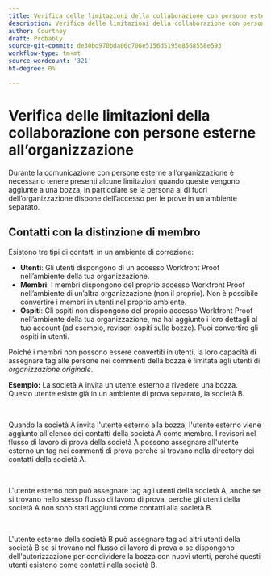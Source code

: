 ```yaml
---
title: Verifica delle limitazioni della collaborazione con persone esterne all’organizzazione
description: Verifica delle limitazioni della collaborazione con persone esterne all’organizzazione
author: Courtney
draft: Probably
source-git-commit: de30bd970bda06c706e5156d5195e8568558e593
workflow-type: tm+mt
source-wordcount: '321'
ht-degree: 0%

---
```


# Verifica delle limitazioni della collaborazione con persone esterne all’organizzazione

Durante la comunicazione con persone esterne all’organizzazione è necessario tenere presenti alcune limitazioni quando queste vengono aggiunte a una bozza, in particolare se la persona al di fuori dell’organizzazione dispone dell’accesso per le prove in un ambiente separato.

## Contatti con la distinzione di membro

Esistono tre tipi di contatti in un ambiente di correzione:

* **Utenti**: Gli utenti dispongono di un accesso Workfront Proof nell’ambiente della tua organizzazione.
* **Membri**: I membri dispongono del proprio accesso Workfront Proof nell’ambiente di un’altra organizzazione (non il proprio). Non è possibile convertire i membri in utenti nel proprio ambiente.
* **Ospiti**: Gli ospiti non dispongono del proprio accesso Workfront Proof nell’ambiente della tua organizzazione, ma hai aggiunto i loro dettagli al tuo account (ad esempio, revisori ospiti sulle bozze). Puoi convertire gli ospiti in utenti.

Poiché i membri non possono essere convertiti in utenti, la loro capacità di assegnare tag alle persone nei commenti della bozza è limitata agli utenti di *organizzazione originale*.

**Esempio:** La società A invita un utente esterno a rivedere una bozza. Questo utente esiste già in un ambiente di prova separato, la società B.

 

Quando la società A invita l&#39;utente esterno alla bozza, l&#39;utente esterno viene aggiunto all&#39;elenco dei contatti della società A come membro. I revisori nel flusso di lavoro di prova della società A possono assegnare all&#39;utente esterno un tag nei commenti di prova perché si trovano nella directory dei contatti della società A.

 

L&#39;utente esterno non può assegnare tag agli utenti della società A, anche se si trovano nello stesso flusso di lavoro di prova, perché gli utenti della società A non sono stati aggiunti come contatti alla società B.

 

L&#39;utente esterno della società B può assegnare tag ad altri utenti della società B se si trovano nel flusso di lavoro di prova o se dispongono dell&#39;autorizzazione per condividere la bozza con nuovi utenti, perché questi utenti esistono come contatti nella società B.
